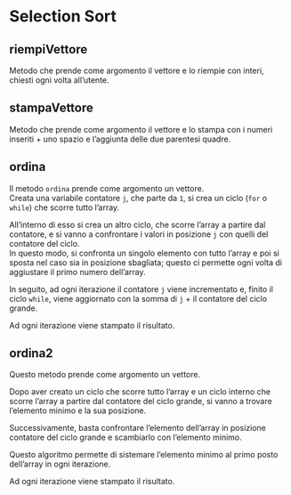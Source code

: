 # Selection Sort

## riempiVettore
Metodo che prende come argomento il vettore e lo riempie con interi, chiesti ogni volta all’utente.

## stampaVettore
Metodo che prende come argomento il vettore e lo stampa con i numeri inseriti + uno spazio e l’aggiunta delle due parentesi quadre.

## ordina
Il metodo `ordina` prende come argomento un vettore.  
Creata una variabile contatore `j`, che parte da `1`, si crea un ciclo (`for` o `while`) che scorre tutto l’array.  

All’interno di esso si crea un altro ciclo, che scorre l’array a partire dal contatore, e si vanno a confrontare i valori in posizione `j` con quelli del contatore del ciclo.  
In questo modo, si confronta un singolo elemento con tutto l’array e poi si sposta nel caso sia in posizione sbagliata; questo ci permette ogni volta di aggiustare il primo numero dell’array.  

In seguito, ad ogni iterazione il contatore `j` viene incrementato e, finito il ciclo `while`, viene aggiornato con la somma di `j` + il contatore del ciclo grande.  

Ad ogni iterazione viene stampato il risultato.

## ordina2
Questo metodo prende come argomento un vettore.  

Dopo aver creato un ciclo che scorre tutto l’array e un ciclo interno che scorre l’array a partire dal contatore del ciclo grande, si vanno a trovare l’elemento minimo e la sua posizione.  

Successivamente, basta confrontare l’elemento dell’array in posizione contatore del ciclo grande e scambiarlo con l’elemento minimo.  

Questo algoritmo permette di sistemare l’elemento minimo al primo posto dell’array in ogni iterazione.  

Ad ogni iterazione viene stampato il risultato.

